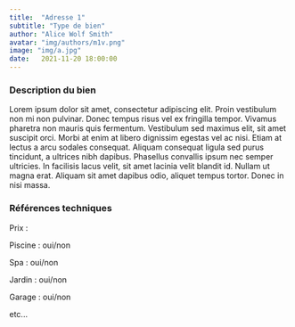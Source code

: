 ```yaml
---
title:  "Adresse 1"
subtitle: "Type de bien"
author: "Alice Wolf Smith"
avatar: "img/authors/m1v.png"
image: "img/a.jpg"
date:   2021-11-20 18:00:00
---
```


### Description du bien
Lorem ipsum dolor sit amet, consectetur adipiscing elit. Proin vestibulum non mi non pulvinar. Donec tempus risus vel ex fringilla tempor. Vivamus pharetra non mauris quis fermentum. Vestibulum sed maximus elit, sit amet suscipit orci. Morbi at enim at libero dignissim egestas vel ac nisi. Etiam at lectus a arcu sodales consequat. Aliquam consequat ligula sed purus tincidunt, a ultrices nibh dapibus. Phasellus convallis ipsum nec semper ultricies. In facilisis lacus velit, sit amet lacinia velit blandit id. Nullam ut magna erat. Aliquam sit amet dapibus odio, aliquet tempus tortor. Donec in nisi massa.

### Références techniques
Prix : 

Piscine : oui/non

Spa : oui/non

Jardin : oui/non

Garage : oui/non

etc...